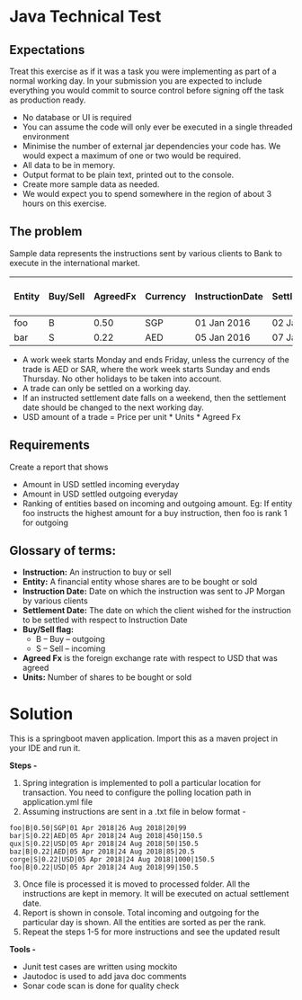 # Java Technical Test
## Expectations
Treat this exercise as if it was a task you were implementing as part of a normal working day. In your submission you are expected to include everything you would commit to source control before signing off the task as production ready.

* No database or UI is required
* You can assume the code will only ever be executed in a single threaded environment
* Minimise the number of external jar dependencies your code has. We would expect a maximum of one or two would be required.
* All data to be in memory.
* Output format to be plain text, printed out to the console.
* Create more sample data as needed.
* We would expect you to spend somewhere in the region of about 3 hours on this exercise.

## The problem
Sample data represents the instructions sent by various clients to Bank to execute in the international market.

Entity | Buy/Sell | AgreedFx | Currency | InstructionDate | SettlementDate | Units | Price per unit
-------|-------|-------|-------|-------|-------	|-------|-------
foo | B | 0.50 | SGP | 01 Jan 2016 | 02 Jan 2016 | 200 | 100.25 
bar | S | 0.22 | AED | 05 Jan 2016 | 07 Jan 2016 | 450 | 150.5

* A work week starts Monday and ends Friday, unless the currency of the trade is AED or SAR, where the work week starts Sunday and ends Thursday. No other holidays to be taken into account.
* A trade can only be settled on a working day.
* If an instructed settlement date falls on a weekend, then the settlement date should be changed to the next working day.
* USD amount of a trade = Price per unit * Units * Agreed Fx

## Requirements
Create a report that shows

* Amount in USD settled incoming everyday
* Amount in USD settled outgoing everyday
* Ranking of entities based on incoming and outgoing amount. Eg: If entity foo instructs the highest amount for a buy instruction, then foo is rank 1 for outgoing


## Glossary of terms:
* **Instruction:** An instruction to buy or sell
* **Entity:** A financial entity whose shares are to be bought or sold
* **Instruction Date:** Date on which the instruction was sent to JP Morgan by various clients
* **Settlement Date:** The date on which the client wished for the instruction to be settled with respect to Instruction Date
* **Buy/Sell flag:**
	* B – Buy – outgoing
	* S – Sell – incoming
* **Agreed Fx** is the foreign exchange rate with respect to USD that was agreed
* **Units:** Number of shares to be bought or sold

# Solution

This is a springboot maven application. Import this as a maven project in your IDE and run it.

**Steps -** 
1. Spring integration is implemented to poll a particular location for transaction. You need to configure the polling location path in application.yml file
2. Assuming instructions are sent in a .txt file in below format -

```foo|B|0.50|SGP|01 Apr 2018|26 Aug 2018|200|100.25
foo|B|0.50|SGP|01 Apr 2018|26 Aug 2018|20|99
bar|S|0.22|AED|05 Apr 2018|24 Aug 2018|450|150.5
qux|S|0.22|USD|05 Apr 2018|24 Aug 2018|50|150.5
baz|B|0.22|AED|05 Apr 2018|24 Aug 2018|85|20.5
corge|S|0.22|USD|05 Apr 2018|24 Aug 2018|1000|150.5
foo|B|0.22|USD|05 Apr 2018|24 Aug 2018|99|150.5
```

3. Once file is processed it is moved to processed folder. All the instructions are kept in memory. It will be executed on actual settlement date.
4. Report is shown in console. Total incoming and outgoing for the particular day is shown. All the entities are sorted as per the rank.
5. Repeat the steps 1-5 for more instructions and see the updated result


**Tools -**
* Junit test cases are written using mockito
* Jautodoc is used to add java doc comments
* Sonar code scan is done for quality check

